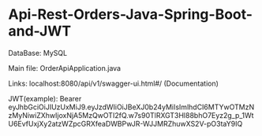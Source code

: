 # Api-Rest-Orders-Java-Spring-Boot-and-JWT

DataBase:
MySQL

Main file: 
OrderApiApplication.java

Links:
localhost:8080/api/v1/swagger-ui.html#/ (Documentation)

JWT(example):
Bearer eyJhbGciOiJIUzUxMiJ9.eyJzdWIiOiJBeXJ0b24yMiIsImlhdCI6MTYwOTMzNzMyNiwiZXhwIjoxNjA5MzQwOTI2fQ.w7s90TlRXGT3Hl88bhO7Eyz2g_p_1WtU6EvfUxjXy2atzWZpcGRXfeaDWBPwJR-WJJMRZhuwXS2V-pO3taY9IQ


